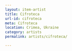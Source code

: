 ```yaml
---
layout: item-artist
title: Cifroteca
url-id: cifroteca
meta: Cifroteca
location: Crimea, Ukraine
category: artists
permalink: artists/cifroteca/

---
```



